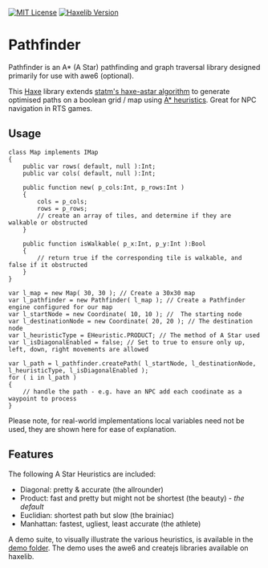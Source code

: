 [![MIT License](https://img.shields.io/badge/license-MIT-blue.svg?style=flat)](LICENSE.md) [![Haxelib Version](https://img.shields.io/badge/haxelib-v0.1.3-blue.svg)](http://lib.haxe.org/p/tweezer)

# Pathfinder
Pathfinder is an A* (A Star) pathfinding and graph traversal library designed primarily for use with awe6 (optional).

This [Haxe](http://haxe.org) library extends [statm's haxe-astar algorithm](https://github.com/statm/haxe-astar) to generate optimised paths on a boolean grid / map using [A* heuristics](https://en.wikipedia.org/wiki/A*_search_algorithm).  Great for NPC navigation in RTS games.
	
## Usage

```
class Map implements IMap
{	
	public var rows( default, null ):Int;
	public var cols( default, null ):Int;

	public function new( p_cols:Int, p_rows:Int )
	{
		cols = p_cols;
		rows = p_rows;
		// create an array of tiles, and determine if they are walkable or obstructed
	}
	
	public function isWalkable( p_x:Int, p_y:Int ):Bool
	{
		// return true if the corresponding tile is walkable, and false if it obstructed
	}
}

var l_map = new Map( 30, 30 ); // Create a 30x30 map
var l_pathfinder = new Pathfinder( l_map ); // Create a Pathfinder engine configured for our map
var l_startNode = new Coordinate( 10, 10 ); // 	The starting node
var l_destinationNode = new Coordinate( 20, 20 ); // The destination node
var l_heuristicType = EHeuristic.PRODUCT; // The method of A Star used
var l_isDiagonalEnabled = false; // Set to true to ensure only up, left, down, right movements are allowed

var l_path = l_pathfinder.createPath( l_startNode, l_destinationNode, l_heuristicType, l_isDiagonalEnabled );
for ( i in l_path )
{
	// handle the path - e.g. have an NPC add each coodinate as a waypoint to process
}

```

Please note, for real-world implementations local variables need not be used, they are shown here for ease of explanation.

## Features

The following A Star Heuristics are included:
	
 * Diagonal: pretty & accurate (the allrounder)
 * Product: fast and pretty but might not be shortest (the beauty) - *the default*
 * Euclidian: shortest path but slow (the brainiac)
 * Manhattan: fastest, ugliest, least accurate (the athlete)

A demo suite, to visually illustrate the various heuristics, is available in the [demo folder](https://github.com/hypersurge/pathfinder/tree/master/demo).  The demo uses the awe6 and createjs libraries available on haxelib.

